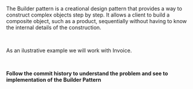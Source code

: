 ﻿<p>The Builder pattern is a creational design pattern that provides a way to construct complex objects step by step. It allows a client to build a composite object, such as a product, sequentially without having to know the internal details of the construction.</p>
<br>
<p>As an ilustrative example we will work with Invoice.</p>
<br>
<p><strong>Follow the commit history to understand the problem and see to implementation of the Builder Pattern </strong></p>